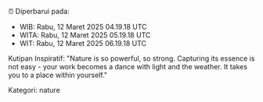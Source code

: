 ⏰ Diperbarui pada:
- WIB: Rabu, 12 Maret 2025 04.19.18 UTC
- WITA: Rabu, 12 Maret 2025 05.19.18 UTC
- WIT: Rabu, 12 Maret 2025 06.19.18 UTC

Kutipan Inspiratif:
"Nature is so powerful, so strong. Capturing its essence is not easy - your work becomes a dance with light and the weather. It takes you to a place within yourself."


Kategori: nature

